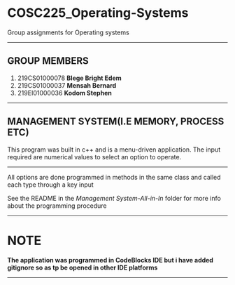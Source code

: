 # COSC225_Operating-Systems
 Group assignments for Operating systems

___

## GROUP MEMBERS 

1. 219CS01000078     **Blege Bright Edem**
1. 219CS01000037     **Mensah Bernard**
1. 219EI01000036     **Kodom Stephen**




___

## MANAGEMENT SYSTEM(I.E MEMORY, PROCESS ETC)
This program was built in c++ and is a menu-driven application.
The input required are numerical values to select an option to operate.

___


All options are done programmed in methods in the same class and called each type through a key input

See the README in the *Management System-All-in-In* folder for more info about the programming procedure
___
# NOTE
**The application was programmed in CodeBlocks IDE but i have added gitignore so as tp be opened in other IDE platforms**

___
